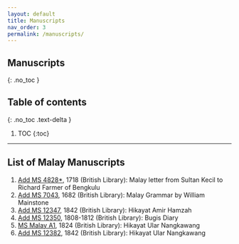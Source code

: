 ```yaml
---
layout: default
title: Manuscripts
nav_order: 3
permalink: /manuscripts/
---
```


## Manuscripts
{: .no_toc }

## Table of contents
{: .no_toc .text-delta }

1. TOC
{:toc}

---

## List of Malay Manuscripts

1. [Add MS 4828*](add-ms-4828.html), 1718 (British Library): Malay letter from Sultan Kecil to Richard Farmer of Bengkulu
2. [Add MS 7043](add-ms-7043.html), 1682 (British Library): Malay Grammar by William Mainstone
3. [Add MS 12347](), 1842 (British Library): Hikayat Amir Hamzah
4. [Add MS 12350](), 1808-1812 (British Library): Bugis Diary
5. [MS Malay A1](), 1824 (British Library): Hikayat Ular Nangkawang
6. [Add MS 12382](), 1842 (British Library): Hikayat Ular Nangkawang

